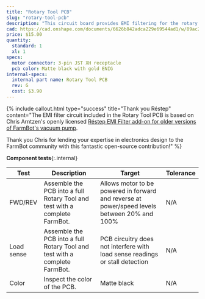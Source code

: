 ```yaml
---
title: "Rotary Tool PCB"
slug: "rotary-tool-pcb"
description: "This circuit board provides EMI filtering for the rotary tool motor as well as provisions to prevent a system voltage drop when the motor powers on."
cad: https://cad.onshape.com/documents/6626b842adca229e69544ad1/w/89ac2637f82d915f22c2bcd0/e/add47f53147452dd9a6a8ffc?renderMode=0&uiState=625506bb1ad350015b485f62
price: $15.00
quantity:
  standard: 1
  xl: 1
specs:
  motor connector: 3-pin JST XH receptacle
  pcb color: Matte black with gold ENIG
internal-specs:
  internal part name: Rotary Tool PCB
  rev: G
  cost: $3.90
---
```


{%
include callout.html
type="success"
title="Thank you Réstep"
content="The EMI filter circuit included in the Rotary Tool PCB is based on Chris Arntzen's openly licensed [Réstep EMI Filter add-on for older versions of FarmBot's vacuum pump](https://www.restep.eco/emi-filter).

Thank you Chris for lending your expertise in electronics design to the FarmBot community with this fantastic open-source contribution!"
%}

**Component tests**{:.internal}

|Test         |Description  |Target       |Tolerance    |
|-------------|-------------|-------------|-------------|
|FWD/REV      |Assemble the PCB into a full Rotary Tool and test with a complete FarmBot.|Allows motor to be powered in forward and reverse at power/speed levels between 20% and 100%|N/A
|Load sense   |Assemble the PCB into a full Rotary Tool and test with a complete FarmBot.|PCB circuitry does not interfere with load sense readings or stall detection|N/A
|Color        |Inspect the color of the PCB.|Matte black|N/A
